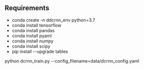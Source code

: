 
## Requirements
- conda create -n ddcrnn_env python=3.7   
- conda install tensorflow
- conda install pandas
- conda install pyaml 
- conda install numpy
- conda install scipy
- pip install --upgrade tables


python dcrnn_train.py --config_filename=data/dcrnn_config.yaml
